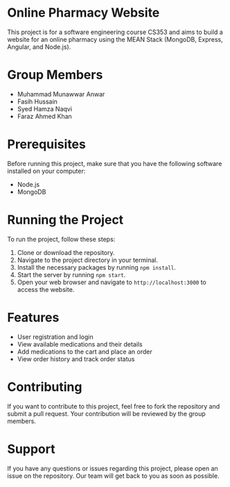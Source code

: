 # Online Pharmacy Website
This project is for a software engineering course CS353 and aims to build a website for an online pharmacy using the MEAN Stack (MongoDB, Express, Angular, and Node.js).

# Group Members
- Muhammad Munawwar Anwar
- Fasih Hussain
- Syed Hamza Naqvi
- Faraz Ahmed Khan
# Prerequisites
Before running this project, make sure that you have the following software installed on your computer:

- Node.js
- MongoDB
# Running the Project
To run the project, follow these steps:
1. Clone or download the repository.
2. Navigate to the project directory in your terminal.
3. Install the necessary packages by running `npm install`.
4. Start the server by running `npm start`.
5. Open your web browser and navigate to `http://localhost:3000` to access the website.
# Features
- User registration and login
- View available medications and their details
- Add medications to the cart and place an order
- View order history and track order status
# Contributing
If you want to contribute to this project, feel free to fork the repository and submit a pull request. Your contribution will be reviewed by the group members.

# Support
 If you have any questions or issues regarding this project, please open an issue on the repository. Our team will get back to you as soon as possible.



